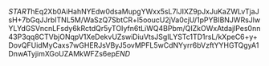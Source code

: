 $START$hEq2Xb0AiHahNYEdw0dsaMupgYWxx5sL7lJIXZ9pJxJuKaZWLvTjaJsH+7bGqJJrbITNL5M/WaSzQ7SbtCR+l5ooucU2jVa0cjU/1pPYBIBNJWRsJlwYLYdGSVncnLFsdy6kRctdQr5yTOIyfn6tLiWQ4BPbm/QIZkOWxAtdajlPes0nn43P3qq8CTVbjONqpV1XeDekvUZswiDiuVtsJSgILYSTc1TD1rsL/kXpeC6+y+DovQFUidMyCaxs7wGHERJsVByJ5ovMPFL5wCdNYyrr6bVzftYYHGTQgyA1DnwATyjimXGoUZAMkWFZs6ep$END$